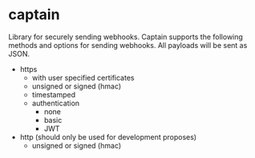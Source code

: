 # captain

Library for securely sending webhooks. Captain supports the following methods and options for sending webhooks. All payloads will be sent as JSON.


- https
  - with user specified certificates
  - unsigned or signed (hmac)
  - timestamped
  - authentication
    - none
    - basic
    - JWT
- http (should only be used for development proposes)
  - unsigned or signed (hmac)
